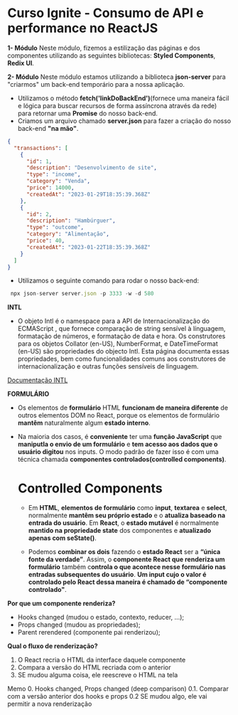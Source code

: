# Curso Ignite - Consumo de API e performance no ReactJS

**1- Módulo**
Neste módulo, fizemos a estilização das páginas e dos componentes utilizando as seguintes bibliotecas:
**Styled Components**, **Redix UI**.

**2- Módulo**
Neste módulo estamos utilizando a biblioteca **json-server** para "criarmos" um back-end temporário para a nossa aplicação.

- Utilizamos o método **fetch('linkDoBackEnd')**(fornece uma maneira fácil e lógica para buscar recursos de forma assíncrona através da rede) para retornar uma **Promise** do nosso back-end.
- Criamos um arquivo chamado **server.json** para fazer a criação do nosso back-end **"na mão"**.

```json
{
  "transactions": [
    {
      "id": 1,
      "description": "Desenvolvimento de site",
      "type": "income",
      "category": "Venda",
      "price": 14000,
      "createdAt": "2023-01-29T18:35:39.368Z"
    },
    {
      "id": 2,
      "description": "Hambúrguer",
      "type": "outcome",
      "category": "Alimentação",
      "price": 40,
      "createdAt": "2023-01-22T18:35:39.368Z"
    }
  ]
}
```

- Utilizamos o seguinte comando para rodar o nosso back-end:

```js
 npx json-server server.json -p 3333 -w -d 580
```

**INTL**

- O objeto Intl é o namespace para a API de Internacionalização do ECMAScript , que fornece comparação de string sensível à línguagem, formatação de números, e formatação de data e hora. Os construtores para os objetos Collator (en-US), NumberFormat, e DateTimeFormat (en-US) são propriedades do objecto Intl. Esta página documenta essas propriedades, bem como funcionalidades comuns aos construtores de internacionalização e outras funções sensíveis de linguagem.

[Documentação INTL](https://developer.mozilla.org/pt-BR/docs/Web/JavaScript/Reference/Global_Objects/Intl)

**FORMULÁRIO**

- Os elementos de **formulário** HTML **funcionam de maneira diferente** de outros elementos DOM no React, porque os elementos de formulário **mantêm** naturalmente algum **estado interno**.
- Na maioria dos casos, é **conveniente** ter uma **função JavaScript** que **maniputla o envio de um formulário** e **tem acesso aos dados que o usuário digitou** nos inputs. O modo padrão de fazer isso é com uma técnica chamada **componentes controlados(controlled components)**.

  # Controlled Components

  - Em **HTML**, **elementos de formulário** como **input**, **textarea** e **select**, normalmente **mantêm seu próprio estado** e o **atualiza baseado na entrada do usuário**. Em **React**, o **estado mutável** é normalmente **mantido na propriedade state** dos componentes e **atualizado apenas com seState()**.

  - Podemos **combinar os dois** fazendo o **estado React** ser a **“única fonte da verdade”**. Assim, o **componente React que renderiza um formulário** também c**ontrola o que acontece nesse formulário nas entradas subsequentes do usuário**. **Um input cujo o valor é controlado pelo React dessa maneira é chamado de “componente controlado"**.

**Por que um componente renderiza?**

- Hooks changed (mudou o estado, contexto, reducer, ...);
- Props changed (mudou as propriedades);
- Parent rerendered (componente pai renderizou);

**Qual o fluxo de renderização?**

1. O React recria o HTML da interface daquele componente
2. Compara a versão do HTML recriada com o anterior
3. SE mudou alguma coisa, ele reescreve o HTML na tela

Memo 0. Hooks changed, Props changed (deep comparison)
0.1. Comparar com a versão anterior dos hooks e props
0.2 SE mudou algo, ele vai permitir a nova renderização

